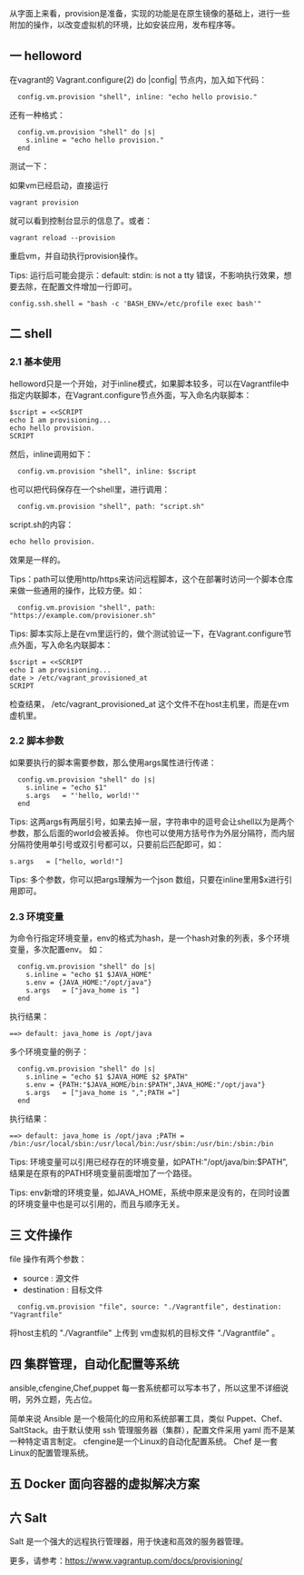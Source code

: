 从字面上来看，provision是准备，实现的功能是在原生镜像的基础上，进行一些附加的操作，以改变虚拟机的环境，比如安装应用，发布程序等。

一 helloword
---

在vagrant的 Vagrant.configure(2) do |config| 节点内，加入如下代码：

```
  config.vm.provision "shell", inline: "echo hello provisio."
```

还有一种格式：

```
  config.vm.provision "shell" do |s|
    s.inline = "echo hello provision."
  end
```

测试一下：

如果vm已经启动，直接运行

```
vagrant provision
```

就可以看到控制台显示的信息了。或者：

```
vagrant reload --provision
```

重启vm，并自动执行provision操作。

Tips: 运行后可能会提示：default: stdin: is not a tty 错误，不影响执行效果，想要去除，在配置文件增加一行即可。

```
config.ssh.shell = "bash -c 'BASH_ENV=/etc/profile exec bash'"
```

二 shell
---

### 2.1 基本使用

helloword只是一个开始，对于inline模式，如果脚本较多，可以在Vagrantfile中指定内联脚本，在Vagrant.configure节点外面，写入命名内联脚本：

```
$script = <<SCRIPT
echo I am provisioning...
echo hello provision.
SCRIPT
```

然后，inline调用如下：

```
  config.vm.provision "shell", inline: $script
```

也可以把代码保存在一个shell里，进行调用：

```
  config.vm.provision "shell", path: "script.sh"
```

script.sh的内容：

```
echo hello provision.
```

效果是一样的。

Tips：path可以使用http/https来访问远程脚本，这个在部署时访问一个脚本仓库来做一些通用的操作，比较方便。如：

```
  config.vm.provision "shell", path: "https://example.com/provisioner.sh"
```

Tips: 脚本实际上是在vm里运行的，做个测试验证一下，在Vagrant.configure节点外面，写入命名内联脚本：

```
$script = <<SCRIPT
echo I am provisioning...
date > /etc/vagrant_provisioned_at
SCRIPT
```

检查结果， /etc/vagrant_provisioned_at 这个文件不在host主机里，而是在vm虚机里。

### 2.2 脚本参数

如果要执行的脚本需要参数，那么使用args属性进行传递：

```
  config.vm.provision "shell" do |s|
    s.inline = "echo $1"
    s.args   = "'hello, world!'"
  end
```

Tips: 这两args有两层引号，如果去掉一层，字符串中的逗号会让shell以为是两个参数，那么后面的world会被丢掉。
你也可以使用方括号作为外层分隔符，而内层分隔符使用单引号或双引号都可以，只要前后匹配即可，如：

```
s.args   = ["hello, world!"]
```

Tips: 多个参数，你可以把args理解为一个json 数组，只要在inline里用$x进行引用即可。

### 2.3 环境变量

为命令行指定环境变量，env的格式为hash，是一个hash对象的列表，多个环境变量，多次配置env。
如：

```
  config.vm.provision "shell" do |s|
    s.inline = "echo $1 $JAVA_HOME"
    s.env = {JAVA_HOME:"/opt/java"}
    s.args   = ["java_home is "]
  end
```

执行结果：

```
==> default: java_home is /opt/java
```

多个环境变量的例子：

```
  config.vm.provision "shell" do |s|
    s.inline = "echo $1 $JAVA_HOME $2 $PATH"
    s.env = {PATH:"$JAVA_HOME/bin:$PATH",JAVA_HOME:"/opt/java"}
    s.args   = ["java_home is ",";PATH ="]
  end
```

执行结果：

```
==> default: java_home is /opt/java ;PATH = /bin:/usr/local/sbin:/usr/local/bin:/usr/sbin:/usr/bin:/sbin:/bin
```

Tips: 环境变量可以引用已经存在的环境变量，如PATH:"/opt/java/bin:$PATH",结果是在原有的PATH环境变量前面增加了一个路径。

Tips: env新增的环境变量，如JAVA_HOME，系统中原来是没有的，在同时设置的环境变量中也是可以引用的，而且与顺序无关。

三 文件操作
---

file 操作有两个参数：

- source : 源文件
- destination : 目标文件

```
  config.vm.provision "file", source: "./Vagrantfile", destination: "Vagrantfile"
```

将host主机的 "./Vagrantfile" 上传到 vm虚拟机的目标文件 "./Vagrantfile" 。

四 集群管理，自动化配置等系统
---

ansible,cfengine,Chef,puppet
每一套系统都可以写本书了，所以这里不详细说明，另外立题，先占位。

简单来说 Ansible 是一个极简化的应用和系统部署工具，类似 Puppet、Chef、SaltStack。由于默认使用 ssh 管理服务器（集群），配置文件采用 yaml 而不是某一种特定语言制定。
cfengine是一个Linux的自动化配置系统。
Chef 是一套Linux的配置管理系统。

五 Docker 面向容器的虚拟解决方案
---

六 Salt
---

Salt 是一个强大的远程执行管理器，用于快速和高效的服务器管理。

更多，请参考：https://www.vagrantup.com/docs/provisioning/